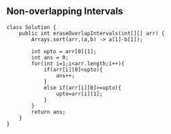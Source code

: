 ## Non-overlapping Intervals
    class Solution {
        public int eraseOverlapIntervals(int[][] arr) {
            Arrays.sort(arr,(a,b) -> a[1]-b[1]);

            int upto = arr[0][1];
            int ans = 0;
            for(int i=1;i<arr.length;i++){
                if(arr[i][0]<upto){
                    ans++;
                }
                else if(arr[i][0]>=upto){
                    upto=arr[i][1];
                }
            }
            return ans;
        }
    }